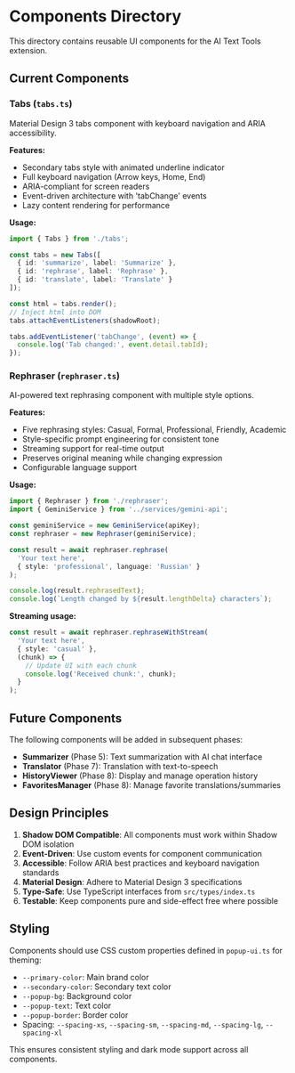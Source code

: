 # Components Directory

This directory contains reusable UI components for the AI Text Tools extension.

## Current Components

### Tabs (`tabs.ts`)
Material Design 3 tabs component with keyboard navigation and ARIA accessibility.

**Features:**
- Secondary tabs style with animated underline indicator
- Full keyboard navigation (Arrow keys, Home, End)
- ARIA-compliant for screen readers
- Event-driven architecture with 'tabChange' events
- Lazy content rendering for performance

**Usage:**
```typescript
import { Tabs } from './tabs';

const tabs = new Tabs([
  { id: 'summarize', label: 'Summarize' },
  { id: 'rephrase', label: 'Rephrase' },
  { id: 'translate', label: 'Translate' }
]);

const html = tabs.render();
// Inject html into DOM
tabs.attachEventListeners(shadowRoot);

tabs.addEventListener('tabChange', (event) => {
  console.log('Tab changed:', event.detail.tabId);
});
```

### Rephraser (`rephraser.ts`)
AI-powered text rephrasing component with multiple style options.

**Features:**
- Five rephrasing styles: Casual, Formal, Professional, Friendly, Academic
- Style-specific prompt engineering for consistent tone
- Streaming support for real-time output
- Preserves original meaning while changing expression
- Configurable language support

**Usage:**
```typescript
import { Rephraser } from './rephraser';
import { GeminiService } from '../services/gemini-api';

const geminiService = new GeminiService(apiKey);
const rephraser = new Rephraser(geminiService);

const result = await rephraser.rephrase(
  'Your text here',
  { style: 'professional', language: 'Russian' }
);

console.log(result.rephrasedText);
console.log(`Length changed by ${result.lengthDelta} characters`);
```

**Streaming usage:**
```typescript
const result = await rephraser.rephraseWithStream(
  'Your text here',
  { style: 'casual' },
  (chunk) => {
    // Update UI with each chunk
    console.log('Received chunk:', chunk);
  }
);
```

## Future Components

The following components will be added in subsequent phases:

- **Summarizer** (Phase 5): Text summarization with AI chat interface
- **Translator** (Phase 7): Translation with text-to-speech
- **HistoryViewer** (Phase 8): Display and manage operation history
- **FavoritesManager** (Phase 8): Manage favorite translations/summaries

## Design Principles

1. **Shadow DOM Compatible**: All components must work within Shadow DOM isolation
2. **Event-Driven**: Use custom events for component communication
3. **Accessible**: Follow ARIA best practices and keyboard navigation standards
4. **Material Design**: Adhere to Material Design 3 specifications
5. **Type-Safe**: Use TypeScript interfaces from `src/types/index.ts`
6. **Testable**: Keep components pure and side-effect free where possible

## Styling

Components should use CSS custom properties defined in `popup-ui.ts` for theming:
- `--primary-color`: Main brand color
- `--secondary-color`: Secondary text color
- `--popup-bg`: Background color
- `--popup-text`: Text color
- `--popup-border`: Border color
- Spacing: `--spacing-xs`, `--spacing-sm`, `--spacing-md`, `--spacing-lg`, `--spacing-xl`

This ensures consistent styling and dark mode support across all components.
